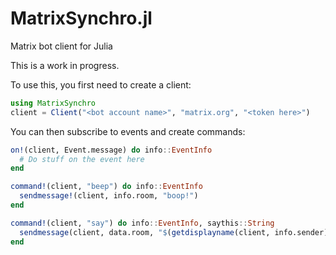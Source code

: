 # MatrixSynchro.jl
Matrix bot client for Julia

This is a work in progress.

To use this, you first need to create a client:
```julia
using MatrixSynchro
client = Client("<bot account name>", "matrix.org", "<token here>")
```
You can then subscribe to events and create commands:
```julia
on!(client, Event.message) do info::EventInfo
  # Do stuff on the event here
end

command!(client, "beep") do info::EventInfo
  sendmessage!(client, info.room, "boop!")
end

command!(client, "say") do info::EventInfo, saythis::String
  sendmessage(client, data.room, "$(getdisplayname(client, info.sender)) says: $saythis")
end
```
